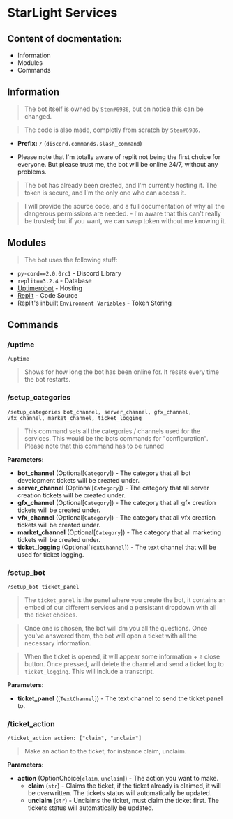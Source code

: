 <h1>StarLight Services</h1>
<h2>Content of docmentation:</h2>

- Information
- Modules
- Commands
<h2>Information</h2>

> The bot itself is owned by `Sten#6986`, but on notice this can be changed.

> The code is also made, completly from scratch by `Sten#6986`.

- **Prefix:** `/` (`discord.commands.slash_command`)

- Please note that I'm totally aware of replit not being the first choice for everyone. But please trust me, the bot will be online 24/7, without any problems.

> The bot has already been created, and I'm currently hosting it. The token is secure, and I'm the only one who can access it.

> I will provide the source code, and a full documentation of why all the dangerous permissions are needed. - I'm aware that this can't really be trusted; but if you want, we can swap token without me knowing it.
<h2>Modules</h2>

> The bot uses the following stuff:
- `py-cord==2.0.0rc1` - Discord Library
- `replit==3.2.4` - Database
- [Uptimerobot](https://uptimerobot.com) - Hosting
- [Replit](https://replit.com) - Code Source
- Replit's inbuilt `Environment Variables` - Token Storing

<h2>Commands</h2>
<h3>/uptime</h3>

```
/uptime
```
> Shows for how long the bot has been online for. It resets every time the bot restarts.

<h3>/setup_categories</h3>

```
/setup_categories bot_channel, server_channel, gfx_channel, vfx_channel, market_channel, ticket_logging
```
> This command sets all the categories / channels used for the services. This would be the bots commands for "configuration". Please note that this command has to be runned 

**Parameters:**
- **bot_channel** (Optional[`Category`]) - The category that all bot development tickets will be created under.
- **server_channel** (Optional[`Category`]) - The category that all server creation tickets will be created under.
- **gfx_channel** (Optional[`Category`]) - The category that all gfx creation tickets will be created under.
- **vfx_channel** (Optional[`Category`]) - The category that all vfx creation tickets will be created under.
- **market_channel** (Optional[`Category`]) - The category that all marketing tickets will be created under.
- **ticket_logging** (Optional[`TextChannel`]) - The text channel that will be used for ticket logging.

<h3>/setup_bot</h3>

```
/setup_bot ticket_panel
```
> The `ticket_panel` is the panel where you create the bot, it contains an embed of our different services and a persistant dropdown with all the ticket choices.

> Once one is chosen, the bot will dm you all the questions. Once you've answered them, the bot will open a ticket with all the necessary information.

> When the ticket is opened, it will appear some information + a close button. Once pressed, will delete the channel and send a ticket log to `ticket_logging`. This will include a transcript.

**Parameters:**
- **ticket_panel** ([`TextChannel`]) - The text channel to send the ticket panel to.

<h3>/ticket_action</h3>

```
/ticket_action action: ["claim", "unclaim"]
```
> Make an action to the ticket, for instance claim, unclaim.

**Parameters:**
- **action** (OptionChoice[`claim`, `unclaim`]) - The action you want to make.
  - **claim** (`str`) - Claims the ticket, if the ticket already is claimed, it will be overwritten. The tickets status will automatically be updated.
  - **unclaim** (`str`) - Unclaims the ticket, must claim the ticket first. The tickets status will automatically be updated.